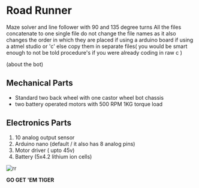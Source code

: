 # Road Runner

Maze solver and line follower with 90 and 135 degree turns
All the files concatenate to one single file do not change the file names as it also changes the order in which they are placed if using a arduino board if using a atmel studio or 'c' else copy them in separate files( you would be smart enough to not be told procedure's if you were already coding in raw c )

(about the bot) 

## Mechanical Parts

* Standard two back wheel with one castor wheel bot chassis
* two battery operated motors with 500 RPM 1KG torque load

## Electronics Parts
1. 10 analog output sensor
2. Arduino nano (default /  it also has 8 analog pins)
3. Motor driver ( upto 45v)
4. Battery (5x4.2 lithium ion cells)
     
![rr](https://user-images.githubusercontent.com/37805111/62132915-93570580-b2fb-11e9-8a37-017b4783d8b4.png)

   **GO GET 'EM TIGER**
